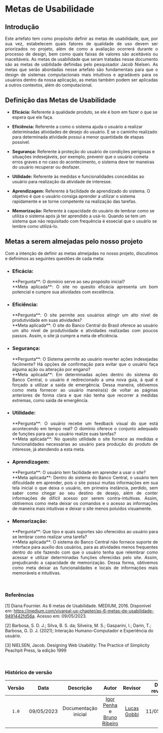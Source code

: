 # Metas de Usabilidade

## Introdução
<div align="justify">
Este artefato tem como propósito definir as metas de usabilidade, que, por sua vez, estabelecem quais fatores de qualidade de uso devem ser priorizados no projeto, além de como a avaliação ocorrerá durante o processo de design, bem como quais faixas de valores são aceitáveis ou inaceitáveis. As metas de usabilidade que seram tratadas nesse documento são as metas de usbilidade definidas pelo pesquisador Jacob Nielsen. As metas que serão abordadas nesse artefato são fundamentais para que o design de sistemas computacionais mais intuitivos e agradáveis para os usuários dentro da nossa aplicação, as metas também podem ser aplicadas a outros contextos, além do computacional.
</div>


## Definição das Metas de Usabilidade 


- **Eficácia:** Referente à qualidade produto, se ele é bom em fazer o que se espera que ele faça.

- **Eficiência:** Referente a como o sistema ajuda o usuário a realizar determinadas atividades de desejo do usuário. E se o caminho realizado para determinada atividade possui a menor quantidade de etapas possível.

- **Segurança:**  Referente à proteção do usuário de condições perigosas e situações indesejáveis, por exemplo, prevenir que o usuário cometa erros graves e no caso do acontecimento, o sistema deve ter maneiras do usuário recuperar ou desfazer.

- **Utilidade:** Referente às medidas e funcionalidades concedidas ao usuário para realização da atividade de interesse.

- **Aprendizagem:** Referente à facilidade de aprendizado do sistema. O objetivo é que o usuário consiga aprender a utilizar o sistema rapidamente e se torne competente na realização das tarefas.

- **Memorização:** Referente à capacidade do usuário de lembrar como se utiliza o sistema após já ter aprendido a usá-lo. Quando se tem um sistema que não requisitado com frequência é essecial que o usuário se lembre como utilizá-lo.


## Metas a serem almejadas pelo nosso projeto
<div align="justify">
  Com a intenção de definir as metas almeijadas no nosso projeto, discutimos e definimos as seguintes questões de cada meta:
  </div>

* ### **Eficácia**: </br>
    <div align="justify">
    **Pergunta**: O domínio serve ao seu propósito inicial?</br>
    </div>

    <div align="justify">
    **Meta aplicada**: O site no quesito eficácia apresenta um bom potencial e cumpre sua atividades com excelência.
    </div>

* ### **Eficiência**: 
    <div align="justify">
    **Pergunta**: O site permite aos usuários atingir um alto nível de produtividade em suas atividades?</br>
    </div>

    <div align="justify">
    **Meta aplicada**: O site do Banco Central do Brasil oferece ao usuário um alto nível de produtividade e atividades realizadas com poucos passos. Assim, o site já cumpre a meta de eficiência.
    </div>

* ### **Segurança**: 
    <div align="justify">
    **Pergunta**: O Sistema permite ao usuário reverter ações indesejadas facilmente? Há opções de confirmação para evitar que o usuário faça alguma ação ou alteração por engano?</br>
    </div>
    
    <div align="justify">
    **Meta aplicada**: Em determinadas ações dentro do sistema do Banco Central, o usuário é redirecionado a uma nova guia, à qual é forçado a utilizar a saida de emergência. Dessa maneira, obtivemos como meta fornecer ao usuário maneira(s) de voltar as páginas anteriores de forma clara e que não tenha que recorrer a medidas extremas, como saida de emergência.
    </div>

* ### **Utilidade**: 
    <div align="justify">
    **Pergunta**: O usuário recebe um feedback visual do que está acontecendo em tempo real? O domínio oferece o conjunto adequado de funções para que o usuário realize suas tarefas?</br>
    </div>
    
    <div align="justify">
    **Meta aplicada**: No quesito utilidade o site fornece as medidas e funcionalidades necessárias ao usuário para produção do produto de interesse, já atendendo a esta meta. 
    </div>

* ### **Aprendizagem**:
    <div align="justify">
    **Pergunta**: O usuário tem facilidade em aprender a usar o site?</br>
    </div>
   
    <div align="justify">
    **Meta aplicada**: Dentro do sistema do Banco Central, o usuário tem dificuldade em aprender, pois o site possui muitas informações em sua tela inicial o que deixa o usuário, em primeira instância, perdido, sem saber como chegar ao seu destino de desejo, além de conter informações de difícil acesso por serem contra-intuitivas. Assim, obtivemos como meta deixar os comandos e o acesso as informações de maneira mais intuitivas e deixar o site menos poluidos visuamente.
  </div>

* ### **Memorização**:
     <div align="justify">
    **Pergunta**: Que tipo e quais suportes são oferecidos ao usuário para se lembrar como realizar uma tarefa?</br>
    </div>
    
    <div align="justify">
    **Meta aplicada**: O sistema do Banco Central não fornece suporte de interface para auxílio dos usuários, para as atividades menos frequentes dentro do site fazendo com que o usuário tenha que relembrar como acessar e utilizar determinadas funções oferecidas pelo site. Assim, prejudicando a capacidade de memorização. Dessa forma, obtivemos como meta deixar as funcionalidades e locais de informações mais memoráveis e intuitivas.
     </div>

</br>

### Referências
 [1] Diana Fournier. As 6 metas de Usabilidade. MEDIUM, 2016. Disponível em: https://medium.com/vivareal-ux-chapter/as-6-metas-de-usabilidade-9491442fd56a. Acesso em: 09/05/2023.

 [2] Barbosa, S. D. J.; Silva, B. S. da; Silveira, M. S.; Gasparini, I.; Darin, T.; Barbosa, G. D. J. (2021); Interação Humano-Computador e Experiência do usuário.

 [3] NIELSEN, Jacob. Designing Web Usability: The Practice of Simplicity Peachpit Press, la edição 1999

 </br>

### Histórico de versão
| Versão | Data | Descrição | Autor | Revisor | Data revisão |
| :----: | :--: | :-------: | :---: | :-----: | :----------: |
| `1.0` | 09/05/2023 | Documentação inicial | [Igor Penha](https://github.com/igorpenhaa) e [Bruno Ribeiro](https://github.com/brunoriibeiro) | [Lucas Gobbi](https://github.com/lucasbergholz) | 11/05/2023 |
